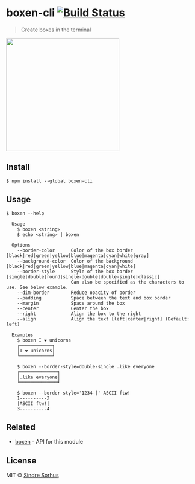 # boxen-cli [![Build Status](https://travis-ci.org/sindresorhus/boxen-cli.svg?branch=master)](https://travis-ci.org/sindresorhus/boxen-cli)

> Create boxes in the terminal

<img src="https://github.com/sindresorhus/boxen/blob/master/screenshot.png" width="300">


## Install

```
$ npm install --global boxen-cli
```


## Usage

```
$ boxen --help

  Usage
    $ boxen <string>
    $ echo <string> | boxen

  Options
    --border-color      Color of the box border [black|red|green|yellow|blue|magenta|cyan|white|gray]
    --background-color  Color of the background [black|red|green|yellow|blue|magenta|cyan|white]
    --border-style      Style of the box border [single|double|round|single-double|double-single|classic]
                        Can also be specified as the characters to use. See below example.
    --dim-border        Reduce opacity of border
    --padding           Space between the text and box border
    --margin            Space around the box
    --center            Center the box
    --right			    Align the box to the right
    --align             Align the text [left|center|right] (Default: left)

  Examples
    $ boxen I ❤ unicorns
    ┌────────────┐
    │I ❤ unicorns│
    └────────────┘

    $ boxen --border-style=double-single …like everyone
    ╒══════════════╕
    │…like everyone│
    ╘══════════════╛

    $ boxen --border-style='1234-|' ASCII ftw!
    1----------2
    |ASCII ftw!|
    3----------4

```


## Related

- [boxen](https://github.com/sindresorhus/boxen) - API for this module


## License

MIT © [Sindre Sorhus](https://sindresorhus.com)
